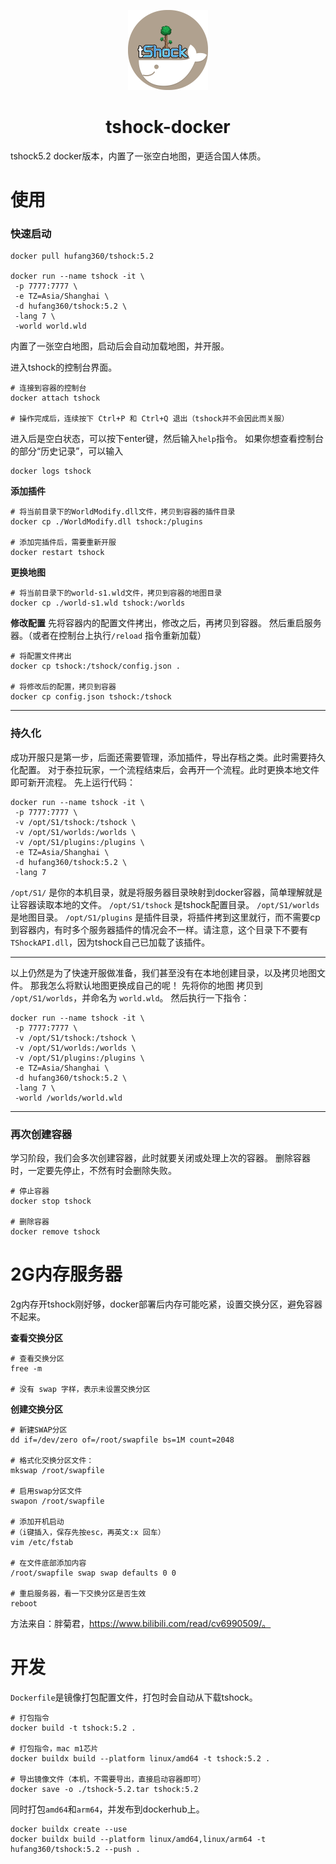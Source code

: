 <p align="center">
  <img src="assets/tshock-docker.png" height="128">
  <h1 align="center">tshock-docker</h1>
  <p>tshock5.2 docker版本，内置了一张空白地图，更适合国人体质。</p>
</p>

# 使用

### 快速启动
```shell
docker pull hufang360/tshock:5.2

docker run --name tshock -it \
 -p 7777:7777 \
 -e TZ=Asia/Shanghai \
 -d hufang360/tshock:5.2 \
 -lang 7 \
 -world world.wld
```
内置了一张空白地图，启动后会自动加载地图，并开服。

进入tshock的控制台界面。
```shell
# 连接到容器的控制台
docker attach tshock

# 操作完成后，连续按下 Ctrl+P 和 Ctrl+Q 退出（tshock并不会因此而关服）
```

进入后是空白状态，可以按下enter键，然后输入`help`指令。
如果你想查看控制台的部分“历史记录”，可以输入
```shell
docker logs tshock
```


**添加插件**
```shell
# 将当前目录下的WorldModify.dll文件，拷贝到容器的插件目录
docker cp ./WorldModify.dll tshock:/plugins

# 添加完插件后，需要重新开服
docker restart tshock
```

**更换地图**
```shell
# 将当前目录下的world-s1.wld文件，拷贝到容器的地图目录
docker cp ./world-s1.wld tshock:/worlds
```


**修改配置**
先将容器内的配置文件拷出，修改之后，再拷贝到容器。
然后重启服务器。（或者在控制台上执行`/reload` 指令重新加载）
```shell
# 将配置文件拷出
docker cp tshock:/tshock/config.json .

# 将修改后的配置，拷贝到容器
docker cp config.json tshock:/tshock
```


----


### 持久化
成功开服只是第一步，后面还需要管理，添加插件，导出存档之类。此时需要持久化配置。
对于泰拉玩家，一个流程结束后，会再开一个流程。此时更换本地文件即可新开流程。
先上运行代码：
```
docker run --name tshock -it \
 -p 7777:7777 \
 -v /opt/S1/tshock:/tshock \
 -v /opt/S1/worlds:/worlds \
 -v /opt/S1/plugins:/plugins \
 -e TZ=Asia/Shanghai \
 -d hufang360/tshock:5.2 \
 -lang 7
```

`/opt/S1/` 是你的本机目录，就是将服务器目录映射到docker容器，简单理解就是让容器读取本地的文件。
`/opt/S1/tshock` 是tshock配置目录。
`/opt/S1/worlds` 是地图目录。
`/opt/S1/plugins` 是插件目录，将插件拷到这里就行，而不需要cp到容器内，有时多个服务器插件的情况会不一样。请注意，这个目录下不要有`TShockAPI.dll`，因为tshock自己已加载了该插件。

---

以上仍然是为了快速开服做准备，我们甚至没有在本地创建目录，以及拷贝地图文件。
那我怎么将默认地图更换成自己的呢！
先将你的地图 拷贝到 `/opt/S1/worlds`，并命名为 `world.wld`。
然后执行一下指令：
```
docker run --name tshock -it \
 -p 7777:7777 \
 -v /opt/S1/tshock:/tshock \
 -v /opt/S1/worlds:/worlds \
 -v /opt/S1/plugins:/plugins \
 -e TZ=Asia/Shanghai \
 -d hufang360/tshock:5.2 \
 -lang 7 \
 -world /worlds/world.wld
```

---

### 再次创建容器
学习阶段，我们会多次创建容器，此时就要关闭或处理上次的容器。
删除容器时，一定要先停止，不然有时会删除失败。
```shell
# 停止容器
docker stop tshock

# 删除容器
docker remove tshock
```


# 2G内存服务器
2g内存开tshock刚好够，docker部署后内存可能吃紧，设置交换分区，避免容器不起来。

**查看交换分区**
```shell
# 查看交换分区
free -m

# 没有 swap 字样，表示未设置交换分区
```


**创建交换分区**
```shell
# 新建SWAP分区
dd if=/dev/zero of=/root/swapfile bs=1M count=2048

# 格式化交换分区文件：
mkswap /root/swapfile

# 启用swap分区文件
swapon /root/swapfile

# 添加开机启动
#（i键插入，保存先按esc，再英文:x 回车）
vim /etc/fstab

# 在文件底部添加内容
/root/swapfile swap swap defaults 0 0

# 重启服务器，看一下交换分区是否生效
reboot
```

方法来自：胖菊君，https://www.bilibili.com/read/cv6990509/。



# 开发
`Dockerfile`是镜像打包配置文件，打包时会自动从下载tshock。
```shell
# 打包指令
docker build -t tshock:5.2 .

# 打包指令，mac m1芯片
docker buildx build --platform linux/amd64 -t tshock:5.2 .

# 导出镜像文件（本机，不需要导出，直接启动容器即可）
docker save -o ./tshock-5.2.tar tshock:5.2
```

同时打包`amd64`和`arm64`，并发布到dockerhub上。
```shell
docker buildx create --use
docker buildx build --platform linux/amd64,linux/arm64 -t hufang360/tshock:5.2 --push .
```
